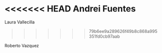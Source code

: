 <<<<<<< HEAD
Andrei Fuentes
=======
Laura Vallecilla
>>>>>>> 79b6ee9a289626f49b8c868a995351fd0cb97aab

Roberto Vazquez
